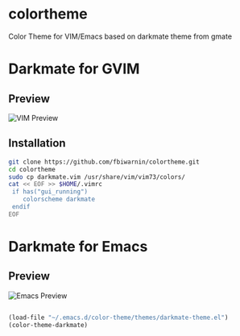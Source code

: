 colortheme
==========

Color Theme for VIM/Emacs based on darkmate theme from gmate

Darkmate for GVIM
==========

## Preview

![VIM Preview](https://raw.github.com/fbiwarnin/colortheme/master/preview/darkmate-vim.png)
## Installation

```bash
git clone https://github.com/fbiwarnin/colortheme.git
cd colortheme
sudo cp darkmate.vim /usr/share/vim/vim73/colors/
cat << EOF >> $HOME/.vimrc
 if has("gui_running")
    colorscheme darkmate
 endif
EOF
```

Darkmate for Emacs 
==========
## Preview
![Emacs Preview](https://raw.github.com/fbiwarnin/colortheme/master/preview/darkmate-emacs.png)

```lisp

(load-file "~/.emacs.d/color-theme/themes/darkmate-theme.el")
(color-theme-darkmate)

```
